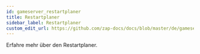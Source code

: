 ```yaml
---
id: gameserver_restartplaner
title: Restartplaner
sidebar_label: Restartplaner
custom_edit_url: https://github.com/zap-docs/docs/blob/master/de/gameserver_restartplaner.md
---
```


Erfahre mehr über den Restartplaner.